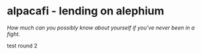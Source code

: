 # alpacafi - lending on alephium
<i> How much can you possibly know about yourself if you've never been in a fight. </i>

test round 2



